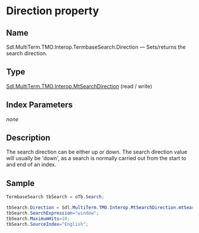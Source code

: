 # Direction property

## Name

Sdl.MultiTerm.TMO.Interop.TermbaseSearch.Direction —          Sets/returns the search direction.

## Type
[Sdl.MultiTerm.TMO.Interop.MtSearchDirection](Sdl.MultiTerm.TMO.Interop.MtSearchDirection.md)
(read / write)

## Index Parameters
*none*

## Description

The search direction can be either up or down. The search direction value will usually be 'down', as a search is normally carried out from the start to and end of an index.

## Sample

```cs
TermbaseSearch tbSearch = oTb.Search;

tbSearch.Direction = Sdl.MultiTerm.TMO.Interop.MtSearchDirection.mtSearchDown;
tbSearch.SearchExpression="window";
tbSearch.MaximumHits=10;
tbSearch.SourceIndex="English";
```
